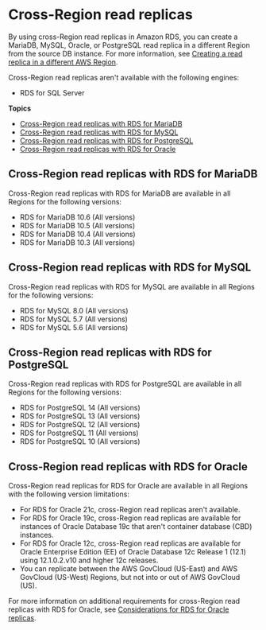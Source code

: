# Cross\-Region read replicas<a name="Concepts.RDS_Fea_Regions_DB-eng.Feature.CrossRegionReadReplicas"></a>

By using cross\-Region read replicas in Amazon RDS, you can create a MariaDB, MySQL, Oracle, or PostgreSQL read replica in a different Region from the source DB instance\. For more information, see [Creating a read replica in a different AWS Region](USER_ReadRepl.md#USER_ReadRepl.XRgn)\.

Cross\-Region read replicas aren't available with the following engines:
+ RDS for SQL Server

**Topics**
+ [Cross\-Region read replicas with RDS for MariaDB](#Concepts.RDS_Fea_Regions_DB-eng.Feature.CrossRegionReadReplicas.mdb)
+ [Cross\-Region read replicas with RDS for MySQL](#Concepts.RDS_Fea_Regions_DB-eng.Feature.CrossRegionReadReplicas.my)
+ [Cross\-Region read replicas with RDS for PostgreSQL](#Concepts.RDS_Fea_Regions_DB-eng.Feature.CrossRegionReadReplicas.pg)
+ [Cross\-Region read replicas with RDS for Oracle](#Concepts.RDS_Fea_Regions_DB-eng.Feature.CrossRegionReadReplicas.ora)

## Cross\-Region read replicas with RDS for MariaDB<a name="Concepts.RDS_Fea_Regions_DB-eng.Feature.CrossRegionReadReplicas.mdb"></a>

Cross\-Region read replicas with RDS for MariaDB are available in all Regions for the following versions:
+ RDS for MariaDB 10\.6 \(All versions\)
+ RDS for MariaDB 10\.5 \(All versions\)
+ RDS for MariaDB 10\.4 \(All versions\)
+ RDS for MariaDB 10\.3 \(All versions\)

## Cross\-Region read replicas with RDS for MySQL<a name="Concepts.RDS_Fea_Regions_DB-eng.Feature.CrossRegionReadReplicas.my"></a>

Cross\-Region read replicas with RDS for MySQL are available in all Regions for the following versions:
+ RDS for MySQL 8\.0 \(All versions\)
+ RDS for MySQL 5\.7 \(All versions\)
+ RDS for MySQL 5\.6 \(All versions\)

## Cross\-Region read replicas with RDS for PostgreSQL<a name="Concepts.RDS_Fea_Regions_DB-eng.Feature.CrossRegionReadReplicas.pg"></a>

Cross\-Region read replicas with RDS for PostgreSQL are available in all Regions for the following versions:
+ RDS for PostgreSQL 14 \(All versions\)
+ RDS for PostgreSQL 13 \(All versions\)
+ RDS for PostgreSQL 12 \(All versions\)
+ RDS for PostgreSQL 11 \(All versions\)
+ RDS for PostgreSQL 10 \(All versions\)

## Cross\-Region read replicas with RDS for Oracle<a name="Concepts.RDS_Fea_Regions_DB-eng.Feature.CrossRegionReadReplicas.ora"></a>

Cross\-Region read replicas for RDS for Oracle are available in all Regions with the following version limitations:
+ For RDS for Oracle 21c, cross\-Region read replicas aren't available\.
+ For RDS for Oracle 19c, cross\-Region read replicas are available for instances of Oracle Database 19c that aren't container database \(CBD\) instances\.
+ For RDS for Oracle 12c, cross\-Region read replicas are available for Oracle Enterprise Edition \(EE\) of Oracle Database 12c Release 1 \(12\.1\) using 12\.1\.0\.2\.v10 and higher 12c releases\.
+ You can replicate between the AWS GovCloud \(US\-East\) and AWS GovCloud \(US\-West\) Regions, but not into or out of AWS GovCloud \(US\)\.

For more information on additional requirements for cross\-Region read replicas with RDS for Oracle, see [Considerations for RDS for Oracle replicas](oracle-read-replicas.limitations.md)\. 